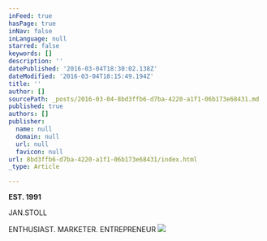 ```yaml
---
inFeed: true
hasPage: true
inNav: false
inLanguage: null
starred: false
keywords: []
description: ''
datePublished: '2016-03-04T18:30:02.138Z'
dateModified: '2016-03-04T18:15:49.194Z'
title: ''
author: []
sourcePath: _posts/2016-03-04-8bd3ffb6-d7ba-4220-a1f1-06b173e68431.md
published: true
authors: []
publisher:
  name: null
  domain: null
  url: null
  favicon: null
url: 8bd3ffb6-d7ba-4220-a1f1-06b173e68431/index.html
_type: Article

---
```

**EST. 1991**

JAN.STOLL

ENTHUSIAST. MARKETER. ENTREPRENEUR
![](https://s3-us-west-2.amazonaws.com/the-grid-img/p/4efe0c02207d74e3ed06fbbe33b4c37a1943780e.png)